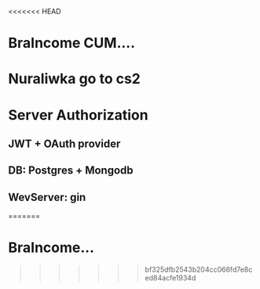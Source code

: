 <<<<<<< HEAD

# BraIncome CUM....

# Nuraliwka go to cs2

# Server Authorization

## JWT + OAuth provider

## DB: Postgres + Mongodb

## WevServer: gin

=======

# BraIncome...

> > > > > > > bf325dfb2543b204cc066fd7e8ced84acfe1934d
